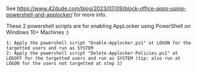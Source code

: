See https://www.42dude.com/blog/2023/07/09/block-office-apps-using-powershell-and-applocker/ for more info.

  These 2 powershell scripts are for enabling AppLocker using PowerShell on Windows 10+ Machines :)

    1: Apply the powershell script "Enable-Applocker.ps1" at LOGON for the targetted users and run as SYSTEM
    2: Apply the powershell script "Delete-Applocker-Policies.ps1" at LOGOFF for the targetted users and run as SYSTEM (tip: also run at LOGON for the users not targetted at step 1)
